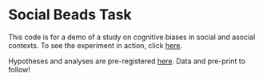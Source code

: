 # Social Beads Task

This code is for a demo of a study on cognitive biases in social and asocial contexts. 
To see the experiment in action, click [here](https://hidden-spire-73913.herokuapp.com).

Hypotheses and analyses are pre-registered [here](https://osf.io/9f2ks/). Data and pre-print to follow!
